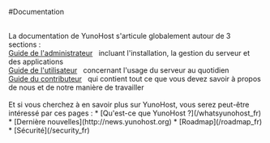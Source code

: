 #Documentation

<br />
La documentation de YunoHost s'articule globalement autour de 3 sections :

<br />
<a class="btn btn-primary" href="/admindoc_fr">Guide de l'administrateur</a> &nbsp;
<span class="text-muted">incluant l'installation, la gestion du serveur et des applications</span>

<br />
<a class="btn btn-success" href="/userdoc_fr">Guide de l'utilisateur</a> &nbsp;
<span class="text-muted">concernant l'usage du serveur au quotidien</span>

<br />
<a class="btn btn-danger" href="/contribute_fr">Guide du contributeur</a> &nbsp;
<span class="text-muted">qui contient tout ce que vous devez savoir à propos de nous et de notre manière de travailler</span>

<br />
<br />
Et si vous cherchez à en savoir plus sur YunoHost, vous serez peut-être intéressé par ces pages :
 * [Qu'est-ce que YunoHost ?](/whatsyunohost_fr)
 * [Dernière nouvelles](http://news.yunohost.org)
 * [Roadmap](/roadmap_fr)
 * [Sécurité](/security_fr)
